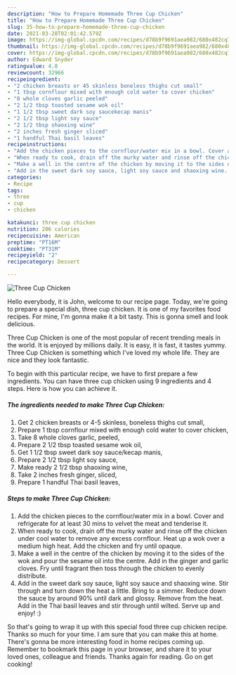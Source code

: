 ```yaml
---
description: "How to Prepare Homemade Three Cup Chicken"
title: "How to Prepare Homemade Three Cup Chicken"
slug: 35-how-to-prepare-homemade-three-cup-chicken
date: 2021-03-28T02:01:42.579Z
image: https://img-global.cpcdn.com/recipes/d78b9f9691aea982/680x482cq70/three-cup-chicken-recipe-main-photo.jpg
thumbnail: https://img-global.cpcdn.com/recipes/d78b9f9691aea982/680x482cq70/three-cup-chicken-recipe-main-photo.jpg
cover: https://img-global.cpcdn.com/recipes/d78b9f9691aea982/680x482cq70/three-cup-chicken-recipe-main-photo.jpg
author: Edward Snyder
ratingvalue: 4.8
reviewcount: 32966
recipeingredient:
- "2 chicken breasts or 45 skinless boneless thighs cut small"
- "1 tbsp cornflour mixed with enough cold water to cover chicken"
- "8 whole cloves garlic peeled"
- "2 1/2 tbsp toasted sesame wok oil"
- "1 1/2 tbsp sweet dark soy saucekecap manis"
- "2 1/2 tbsp light soy sauce"
- "2 1/2 tbsp shaoxing wine"
- "2 inches fresh ginger sliced"
- "1 handful Thai basil leaves"
recipeinstructions:
- "Add the chicken pieces to the cornflour/water mix in a bowl. Cover and refrigerate for at least 30 mins to velvet the meat and tenderise it."
- "When ready to cook, drain off the murky water and rinse off the chicken under cool water to remove any excess cornflour. Heat up a wok over a medium high heat. Add the chicken and fry until opaque."
- "Make a well in the centre of the chicken by moving it to the sides of the wok and pour the sesame oil into the centre. Add in the ginger and garlic cloves. Fry until fragrant then toss through the chicken to evenly distribute."
- "Add in the sweet dark soy sauce, light soy sauce and shaoxing wine. Stir through and turn down the heat a little. Bring to a simmer. Reduce down the sauce by around 90% until dark and glossy. Remove from the heat. Add in the Thai basil leaves and stir through until wilted. Serve up and enjoy! :)"
categories:
- Recipe
tags:
- three
- cup
- chicken

katakunci: three cup chicken 
nutrition: 206 calories
recipecuisine: American
preptime: "PT16M"
cooktime: "PT31M"
recipeyield: "2"
recipecategory: Dessert

---
```



![Three Cup Chicken](https://img-global.cpcdn.com/recipes/d78b9f9691aea982/680x482cq70/three-cup-chicken-recipe-main-photo.jpg)

Hello everybody, it is John, welcome to our recipe page. Today, we're going to prepare a special dish, three cup chicken. It is one of my favorites food recipes. For mine, I'm gonna make it a bit tasty. This is gonna smell and look delicious.

Three Cup Chicken is one of the most popular of recent trending meals in the world. It is enjoyed by millions daily. It is easy, it is fast, it tastes yummy. Three Cup Chicken is something which I've loved my whole life. They are nice and they look fantastic.




To begin with this particular recipe, we have to first prepare a few ingredients. You can have three cup chicken using 9 ingredients and 4 steps. Here is how you can achieve it.

<!--inarticleads1-->

##### The ingredients needed to make Three Cup Chicken:

1. Get 2 chicken breasts or 4-5 skinless, boneless thighs cut small,
1. Prepare 1 tbsp cornflour mixed with enough cold water to cover chicken,
1. Take 8 whole cloves garlic, peeled,
1. Prepare 2 1/2 tbsp toasted sesame wok oil,
1. Get 1 1/2 tbsp sweet dark soy sauce/kecap manis,
1. Prepare 2 1/2 tbsp light soy sauce,
1. Make ready 2 1/2 tbsp shaoxing wine,
1. Take 2 inches fresh ginger, sliced,
1. Prepare 1 handful Thai basil leaves,




<!--inarticleads2-->

##### Steps to make Three Cup Chicken:

1. Add the chicken pieces to the cornflour/water mix in a bowl. Cover and refrigerate for at least 30 mins to velvet the meat and tenderise it.
1. When ready to cook, drain off the murky water and rinse off the chicken under cool water to remove any excess cornflour. Heat up a wok over a medium high heat. Add the chicken and fry until opaque.
1. Make a well in the centre of the chicken by moving it to the sides of the wok and pour the sesame oil into the centre. Add in the ginger and garlic cloves. Fry until fragrant then toss through the chicken to evenly distribute.
1. Add in the sweet dark soy sauce, light soy sauce and shaoxing wine. Stir through and turn down the heat a little. Bring to a simmer. Reduce down the sauce by around 90% until dark and glossy. Remove from the heat. Add in the Thai basil leaves and stir through until wilted. Serve up and enjoy! :)




So that's going to wrap it up with this special food three cup chicken recipe. Thanks so much for your time. I am sure that you can make this at home. There's gonna be more interesting food in home recipes coming up. Remember to bookmark this page in your browser, and share it to your loved ones, colleague and friends. Thanks again for reading. Go on get cooking!
